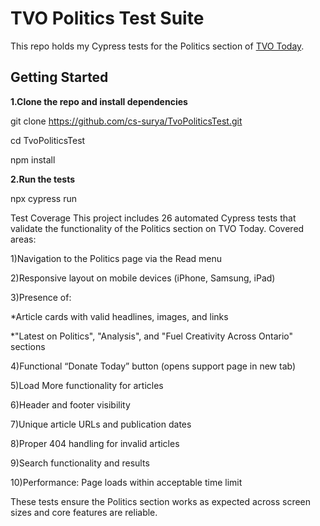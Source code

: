 # TVO Politics Test Suite

This repo holds my Cypress tests for the Politics section of [TVO Today](https://www.tvo.org). 


## Getting Started
**1.Clone the repo and install dependencies**

   git clone https://github.com/cs-surya/TvoPoliticsTest.git
   
   cd TvoPoliticsTest
   
   npm install

**2.Run the tests**

npx cypress run

Test Coverage
This project includes 26 automated Cypress tests that validate the functionality of the Politics section on TVO Today. Covered areas:

1)Navigation to the Politics page via the Read menu

2)Responsive layout on mobile devices (iPhone, Samsung, iPad)

3)Presence of:

*Article cards with valid headlines, images, and links

*"Latest on Politics", "Analysis", and "Fuel Creativity Across Ontario" sections

4)Functional “Donate Today” button (opens support page in new tab)

5)Load More functionality for articles

6)Header and footer visibility

7)Unique article URLs and publication dates

8)Proper 404 handling for invalid articles

9)Search functionality and results

10)Performance: Page loads within acceptable time limit

These tests ensure the Politics section works as expected across screen sizes and core features are reliable.
